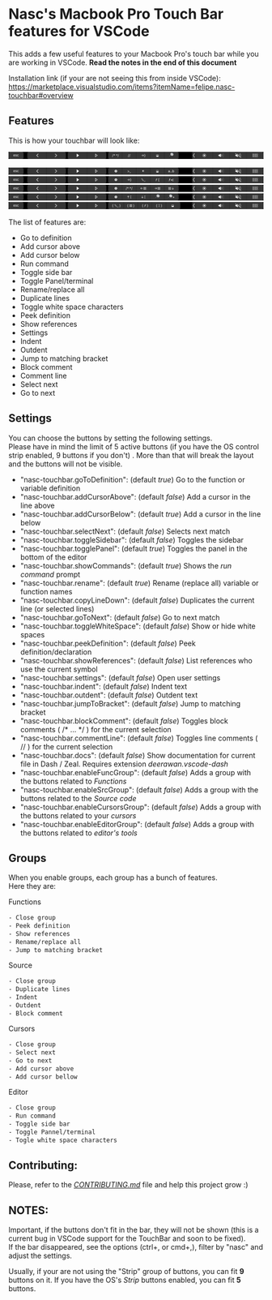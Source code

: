 # Nasc's Macbook Pro Touch Bar features for VSCode

This adds a few useful features to your Macbook Pro's touch bar while you are working in VSCode.
**Read the notes in the end of this document**

Installation link (if your are not seeing this from inside VSCode): https://marketplace.visualstudio.com/items?itemName=felipe.nasc-touchbar#overview

## Features

This is how your touchbar will look like:

![Touchbar visualization](images/nasc-macbook-pro-vscode-touch-bar.png)

![Touchbar visualization](images/editor-group.png)
![Touchbar visualization](images/functions-group.png)
![Touchbar visualization](images/source-group.png)
![Touchbar visualization](images/cursors-group.png)
![Touchbar visualization](images/tools-groups.png)

The list of features are:

- Go to definition
- Add cursor above
- Add cursor below
- Run command
- Toggle side bar
- Toggle Panel/terminal
- Rename/replace all
- Duplicate lines
- Toggle white space characters
- Peek definition
- Show references
- Settings
- Indent
- Outdent
- Jump to matching bracket
- Block comment
- Comment line
- Select next
- Go to next

## Settings

You can choose the buttons by setting the following settings.  
Please have in mind the limit of 5 active buttons (if you have the OS control strip enabled, 9 buttons if you don't) . More than that will break the layout and the buttons will not be visible.

- "nasc-touchbar.goToDefinition": (default _true_) Go to the function or variable definition
- "nasc-touchbar.addCursorAbove": (default _false_) Add a cursor in the line above
- "nasc-touchbar.addCursorBelow": (default _true_) Add a cursor in the line below
- "nasc-touchbar.selectNext": (default _false_) Selects next match 
- "nasc-touchbar.toggleSidebar": (default _false_) Toggles the sidebar
- "nasc-touchbar.togglePanel": (default _true_) Toggles the panel in the bottom of the editor
- "nasc-touchbar.showCommands": (default _true_) Shows the _run command_ prompt
- "nasc-touchbar.rename": (default _true_) Rename (replace all) variable or function names
- "nasc-touchbar.copyLineDown": (default _false_) Duplicates the current line (or selected lines) 
- "nasc-touchbar.goToNext": (default _false_) Go to next match
- "nasc-touchbar.toggleWhiteSpace": (default _false_) Show or hide white spaces
- "nasc-touchbar.peekDefinition": (default _false_) Peek definition/declaration
- "nasc-touchbar.showReferences": (default _false_) List references who use the current symbol
- "nasc-touchbar.settings": (default _false_) Open user settings
- "nasc-touchbar.indent": (default _false_) Indent text
- "nasc-touchbar.outdent": (default _false_) Outdent text
- "nasc-touchbar.jumpToBracket": (default _false_) Jump to matching bracket
- "nasc-touchbar.blockComment": (default _false_) Toggles block comments ( /* ... */ ) for the current selection
- "nasc-touchbar.commentLine": (default _false_) Toggles line comments ( // ) for the current selection
- "nasc-touchbar.docs": (default _false_) Show documentation for current file in Dash / Zeal. Requires extension _deerawan.vscode-dash_
- "nasc-touchbar.enableFuncGroup": (default _false_) Adds a group with the buttons related to _Functions_
- "nasc-touchbar.enableSrcGroup": (default _false_)  Adds a group with the buttons related to the _Source code_
- "nasc-touchbar.enableCursorsGroup": (default _false_)  Adds a group with the buttons related to your _cursors_
- "nasc-touchbar.enableEditorGroup": (default _false_)  Adds a group with the buttons related to _editor's tools_

## Groups

When you enable groups, each group has a bunch of features.  
Here they are:

Functions

    - Close group
    - Peek definition
    - Show references
    - Rename/replace all
    - Jump to matching bracket

Source

    - Close group
    - Duplicate lines
    - Indent
    - Outdent
    - Block comment

Cursors

    - Close group
    - Select next
    - Go to next
    - Add cursor above
    - Add cursor bellow

Editor

    - Close group
    - Run command
    - Toggle side bar
    - Toggle Pannel/terminal
    - Togle white space characters

## Contributing:

Please, refer to the [_CONTRIBUTING.md_](https://github.com/NascHQ/nasc-vscode-mac-touchbar/blob/master/CONTRIBUTING.md) file and help this project grow :)

## NOTES:

Important, if the buttons don't fit in the bar, they will not be shown (this is a current bug in VSCode support for the TouchBar and soon to be fixed).  
If the bar disappeared, see the options (ctrl+, or cmd+,), filter by "nasc" and adjust the settings.

Usually, if your are not using the "Strip" group of buttons, you can fit **9** buttons on it. If you have the OS's _Strip_ buttons enabled, you can fit **5** buttons.


